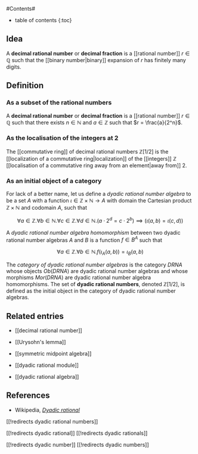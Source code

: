 
#Contents#
* table of contents
{:toc}

## Idea

A __decimal rational number__ or __decimal fraction__ is a [[rational number]] $r \in \mathbb{Q}$ such that the [[binary number|binary]] expansion of $r$ has finitely many digits. 

## Definition

### As a subset of the rational numbers

A __decimal rational number__ or __decimal fraction__ is a [[rational number]] $r \in \mathbb{Q}$ such that there exists $n \in \mathbb{N}$ and $a \in \mathbb{Z}$ such that $r = \frac{a}{2^n}$.

### As the localisation of the integers at 2

The [[commutative ring]] of decimal rational numbers $\mathbb{Z}[1/2]$ is the [[localization of a commutative ring|localization]] of the [[integers]] $\mathbb{Z}$ [[localisation of a commutative ring away from an element|away from]] $2$.

### As an initial object of a category

For lack of a better name, let us define a *dyadic rational number algebra* to be a set $A$ with a function $\iota \in \mathbb{Z} \times \mathbb{N} \to A$ with domain the Cartesian product $\mathbb{Z} \times \mathbb{N}$ and codomain $A$, such that 

$$\forall a \in \mathbb{Z}. \forall b \in \mathbb{N}. \forall c \in \mathbb{Z}. \forall d \in \mathbb{N}. (a \cdot 2^d = c \cdot 2^b) \implies (\iota(a, b) = \iota(c, d))$$

A *dyadic rational number algebra homomorphism* between two dyadic rational number algebras $A$ and $B$ is a function $f \in B^A$ such that 

$$\forall a \in \mathbb{Z}. \forall b \in \mathbb{N}. f(\iota_A(a, b)) = \iota_B(a, b)$$

The *category of dyadic rational number algebras* is the category $DRNA$ whose objects $Ob(DRNA)$ are dyadic rational number algebras and whose morphisms $Mor(DRNA)$ are dyadic rational number algebra homomorphisms. The set of **dyadic rational numbers**, denoted $\mathbb{Z}[1/2]$, is defined as the initial object in the category of dyadic rational number algebras. 

## Related entries

* [[decimal rational number]]

* [[Urysohn's lemma]]

* [[symmetric midpoint algebra]]

* [[dyadic rational module]]

* [[dyadic rational algebra]]

## References

* Wikipedia, _[Dyadic rational](https://en.wikipedia.org/wiki/Dyadic_rational)_

[[!redirects dyadic rational numbers]]

[[!redirects dyadic rational]]
[[!redirects dyadic rationals]]

[[!redirects dyadic number]]
[[!redirects dyadic numbers]]